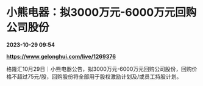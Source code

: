 # 小熊电器：拟3000万元-6000万元回购公司股份

**2023-10-29 09:54**

**https://www.gelonghui.com/live/1269376**

格隆汇10月29日｜小熊电器公告，拟3000万元-6000万元回购公司股份，回购价格不超过75元/股，回购股份将全部用于股权激励计划及/或员工持股计划。